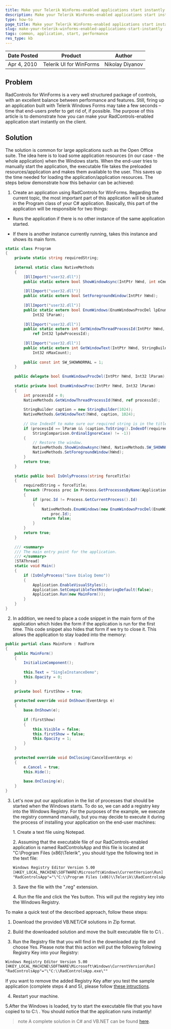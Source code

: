 ```yaml
---
title: Make your Telerik WinForms-enabled applications start instantly
description: Make your Telerik WinForms-enabled applications start instantly. Check it now!
type: how-to
page_title: Make your Telerik WinForms-enabled applications start instantly
slug: make-your-telerik-winforms-enabled-applications-start-instantly
tags: common, application, start, performance
res_type: kb
---
```


|Date Posted|Product|Author|
|----|----|----|
|Apr 4, 2010|Telerik UI for WinForms|Nikolay Diyanov| 
 
## Problem 

RadControls for WinForms is a very well structured package of controls, with an excellent balance between performance and features. Still, firing up an application built with Telerik Windows Forms may take a few seconds – time that end-users prefer to get rid of, if possible. The purpose of this article is to demonstrate how you can make your RadControls-enabled application start instantly on the client.  
   
## Solution
  
The solution is common for large applications such as the Open Office suite. The idea here is to load some application resources (in our case - the whole application) when the Windows starts. When the end-user tries to manually start the application, the executable file takes the preloaded resources/application and makes them available to the user. This saves up the time needed for loading the application/application resources. The steps below demonstrate how this behavior can be achieved: 
1. Create an application using RadControls for WinForms. Regarding the current topic, the most important part of this application will be situated in the Program class of your C# application. Basically, this part of the application will be responsible for two things:
    
* Runs the application if there is no other instance of the same application started.

* If there is another instance currently running, takes this instance and shows its main form.

````C#
static class Program
{
    private static string requiredString;
  
    internal static class NativeMethods
    {
        [DllImport("user32.dll")]
        public static extern bool ShowWindowAsync(IntPtr hWnd, int nCmdShow);
  
        [DllImport("user32.dll")]
        public static extern bool SetForegroundWindow(IntPtr hWnd);
  
        [DllImport("user32.dll")]
        public static extern bool EnumWindows(EnumWindowsProcDel lpEnumFunc,
            Int32 lParam);
  
        [DllImport("user32.dll")]
        public static extern int GetWindowThreadProcessId(IntPtr hWnd,
            ref Int32 lpdwProcessId);
  
        [DllImport("user32.dll")]
        public static extern int GetWindowText(IntPtr hWnd, StringBuilder lpString,
            Int32 nMaxCount);
  
        public const int SW_SHOWNORMAL = 1;
    }
  
    public delegate bool EnumWindowsProcDel(IntPtr hWnd, Int32 lParam);
  
    static private bool EnumWindowsProc(IntPtr hWnd, Int32 lParam)
    {
        int processId = 0;
        NativeMethods.GetWindowThreadProcessId(hWnd, ref processId);
  
        StringBuilder caption = new StringBuilder(1024);
        NativeMethods.GetWindowText(hWnd, caption, 1024);
  
        // Use IndexOf to make sure our required string is in the title.
        if (processId == lParam && (caption.ToString().IndexOf(requiredString,
            StringComparison.OrdinalIgnoreCase) != -1))
        {
            // Restore the window.
            NativeMethods.ShowWindowAsync(hWnd, NativeMethods.SW_SHOWNORMAL);
            NativeMethods.SetForegroundWindow(hWnd);
        }
        return true;
    }
  
    static public bool IsOnlyProcess(string forceTitle)
    {
        requiredString = forceTitle;
        foreach (Process proc in Process.GetProcessesByName(Application.ProductName))
        {
            if (proc.Id != Process.GetCurrentProcess().Id)
            {
                NativeMethods.EnumWindows(new EnumWindowsProcDel(EnumWindowsProc),
                    proc.Id);
                return false;
            }
        }
        return true;
    }
  
    /// <summary>
    /// The main entry point for the application.
    /// </summary>
    [STAThread]
    static void Main()
    {
        if (IsOnlyProcess("Save Dialog Demo"))
        {
            Application.EnableVisualStyles();
            Application.SetCompatibleTextRenderingDefault(false);
            Application.Run(new MainForm());
        }
    }
}

````

2. In addition, we need to place a code snippet in the main form of the application which hides the form if the application is run for the first time. This code snippet also hides that form if we try to close it. This allows the application to stay loaded into the memory:
    
````C#
public partial class MainForm : RadForm
{
    public MainForm()
    {
        InitializeComponent();
          
        this.Text = "SingleInstanceDemo";
        this.Opacity = 0;
    }
  
    private bool firstShow = true;
  
    protected override void OnShown(EventArgs e)
    {
        base.OnShown(e);
  
        if (firstShow)
        {
            this.Visible = false;
            this.firstShow = false;
            this.Opacity = 1;
        }
    }
  
    protected override void OnClosing(CancelEventArgs e)
    {
        e.Cancel = true;
        this.Hide();
  
        base.OnClosing(e);
    }
}

````

3. Let's now put our application in the list of processes that should be started when the Windows starts. To do so, we can add a registry key into the Windows Registry. For the purposes of the example, we execute the registry command manually, but you may decide to execute it during the process of installing your application on the end-user machines:

    1\. Create a text file using Notepad.

    2\. Assuming that the executable file of our RadControls-enabled application is named RadControlsApp and this file is located at "C:\Program Files (x86)\Telerik\", you should type the following text in the text file:  
     
	````XML
	Windows Registry Editor Version 5.00
	[HKEY_LOCAL_MACHINE\SOFTWARE\Microsoft\Windows\CurrentVersion\Run]
	"RadControlsApp"="\"C:\\Program Files (x86)\\Telerik\\RadControlsApp.exe\""
	````

	3\. Save the file with the ".reg" extension.

	4\. Run the file and click the Yes button. This will put the registry key into the Windows Registry.

To make a quick test of the described approach, follow these steps:

1. Download the provided VB.NET/C# solutions in Zip format.

2. Build the downloaded solution and move the built executable file to C:\ .

3. Run the Registry file that you will find in the downloaded zip file and choose Yes. Please note that this action will put the following following Registry Key into your Registry:

````XML
Windows Registry Editor Version 5.00
[HKEY_LOCAL_MACHINE\SOFTWARE\Microsoft\Windows\CurrentVersion\Run]
"RadControlsApp"="\"C:\\RadControlsApp.exe\""
````

If you want to remove the added Registry Key after you test the sample application (complete steps 4 and 5), please follow [these intructions](http://pcsupport.about.com/od/windowsvista/ht/deleterkeyvista.htm).

4. Restart your machine.
 
5.After the Windows is loaded, try to start the executable file that you have copied to to C:\ .
You should notice that the application runs instantly!
    
>note A complete solution in C# and VB.NET can be found [here](https://github.com/telerik/winforms-sdk/tree/master/Genral_All_Controls/StartInstantlySample).